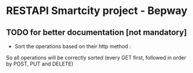 # RESTAPI Smartcity project - Bepway

## TODO for better documentation [not mandatory]

- Sort the operations based on their http method :

So all operations will be correctly sorted (every GET first, followed in order by POST, PUT and DELETE)
